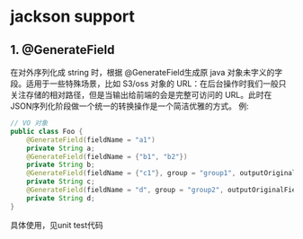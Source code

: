 # jackson support
## 1. @GenerateField
在对外序列化成 string 时，根据 @GenerateField生成原 java 对象未字义的字段。适用于一些特殊场景，比如 S3/oss 对象的 URL：在后台操作时我们一般只关注存储的相对路径，但是当输出给前端的会是完整可访问的 URL。此时在 JSON序列化阶段做一个统一的转换操作是一个简洁优雅的方式。
例:
```java
// VO 对象
public class Foo {
    @GenerateField(fieldName = "a1")
    private String a;
    @GenerateField(fieldName = {"b1", "b2"})
    private String b;
    @GenerateField(fieldName = {"c1"}, group = "group1", outputOriginalField = false)
    private String c;
    @GenerateField(fieldName = "d", group = "group2", outputOriginalField = false)
    private String d;
}
```
具体使用，见unit test代码

